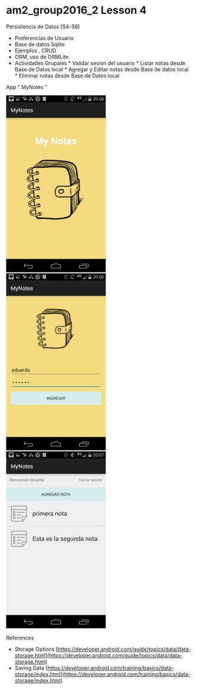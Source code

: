 # am2_group2016_2 Lesson 4

Persistencia de Datos (S4-S6)

- Preferencias de Usuario
- Base de datos Sqlite
- Ejemplos , CRUD
- ORM, uso de ORMLite
- Actividades Grupales
      * Validar sesión del usuario
      * Listar notas desde Base de Datos local
      * Agregar y Editar notas desde Base de datos local
      * Eliminar notas desde Base de Datos local
      
App " MyNotes "

<img src="https://github.com/ISILAndroid/am2_group2016_2/blob/Lesson4/Splash.png" height="480">
<img src="https://github.com/ISILAndroid/am2_group2016_2/blob/Lesson4/Login.png" height="480">

<img src="https://github.com/ISILAndroid/am2_group2016_2/blob/Lesson4/Listado%20de%20Notas.png" height="480">

References 

  - Storage Options [https://developer.android.com/guide/topics/data/data-storage.html](https://developer.android.com/guide/topics/data/data-storage.html)
  - Saving Data [https://developer.android.com/training/basics/data-storage/index.html](https://developer.android.com/training/basics/data-storage/index.html)
  
  
